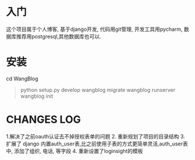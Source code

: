 # 入门
这个项目属于个人博客, 基于django开发, 代码用git管理, 开发工具用pycharm, 数据库推荐用postgresql,其他数据库也可以. 

# 安装
cd WangBlog
> python setup.py develop
> wangblog migrate
> wangblog runserver
> wangblog init

# CHANGES LOG
1.解决了之前oauth认证去不掉授权表单的问题
2. 重新规划了项目的目录结构
3. 扩展了 django 内置auth_user表,比之前使用子表的方式更简单灵活,auth_user表中, 添加了组织, 电话, 等字段
4. 重新设置了loginsight的模板
